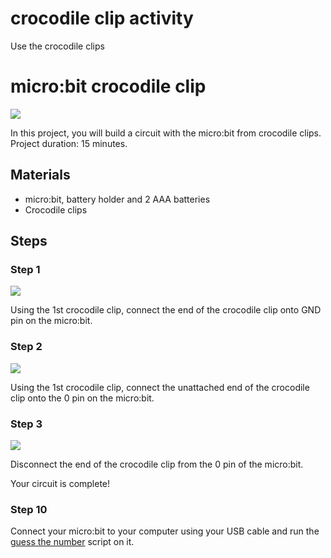 # crocodile clip activity 

Use the crocodile clips 

# micro:bit crocodile clip

![](/static/mb/blocks/lessons/crocodile-clip-0.jpg)

In this project, you will build a circuit with the micro:bit from crocodile clips. Project duration: 15 minutes.

## Materials

* micro:bit, battery holder and 2 AAA batteries
* Crocodile clips

## Steps

### Step 1

![](/static/mb/lessons/banana-keyboard-1.png)

Using the 1st crocodile clip, connect the end of the crocodile clip onto GND pin on the micro:bit.

### Step 2

![](/static/mb/crocodile-clips-2.jpg)

Using the 1st crocodile clip, connect the unattached end of the crocodile clip onto the 0 pin on the micro:bit.

### Step 3

![](/static/mb/blocks/lessons/crocodile-clip-0.jpg)

Disconnect the end of the crocodile clip from the 0 pin of the micro:bit.

Your circuit is complete!

### Step 10

Connect your micro:bit to your computer using your USB cable and run the [guess the number](/lhpkbr) script on it.

